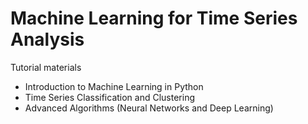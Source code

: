 # Machine Learning for Time Series Analysis

Tutorial materials

- Introduction to Machine Learning in Python
- Time Series Classification and Clustering
- Advanced Algorithms (Neural Networks and Deep Learning)